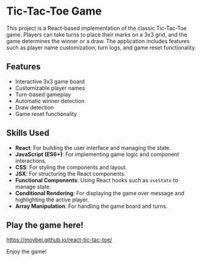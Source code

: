 # Tic-Tac-Toe Game

This project is a React-based implementation of the classic Tic-Tac-Toe game. Players can take turns to place their marks on a 3x3 grid, and the game determines the winner or a draw. The application includes features such as player name customization, turn logs, and game reset functionality.

## Features

- Interactive 3x3 game board
- Customizable player names
- Turn-based gameplay
- Automatic winner detection
- Draw detection
- Game reset functionality

## Skills Used

- **React**: For building the user interface and managing the state.
- **JavaScript (ES6+)**: For implementing game logic and component interactions.
- **CSS**: For styling the components and layout.
- **JSX**: For structuring the React components.
- **Functional Components**: Using React hooks such as `useState` to manage state.
- **Conditional Rendering**: For displaying the game over message and highlighting the active player.
- **Array Manipulation**: For handling the game board and turns.


## Play the game here! 
https://moybei.github.io/react-tic-tac-toe/

Enjoy the game!
